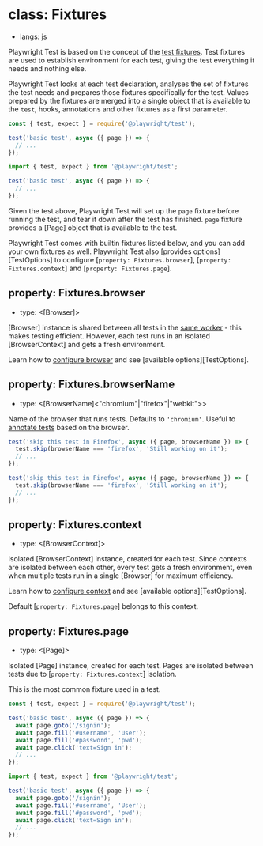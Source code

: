 # class: Fixtures
* langs: js

Playwright Test is based on the concept of the [test fixtures](./test-fixtures.md). Test fixtures are used to establish environment for each test, giving the test everything it needs and nothing else.

Playwright Test looks at each test declaration, analyses the set of fixtures the test needs and prepares those fixtures specifically for the test. Values prepared by the fixtures are merged into a single object that is available to the `test`, hooks, annotations and other fixtures as a first parameter.

```js js-flavor=js
const { test, expect } = require('@playwright/test');

test('basic test', async ({ page }) => {
  // ...
});
```

```js js-flavor=ts
import { test, expect } from '@playwright/test';

test('basic test', async ({ page }) => {
  // ...
});
```

Given the test above, Playwright Test will set up the `page` fixture before running the test, and tear it down after the test has finished. `page` fixture provides a [Page] object that is available to the test.

Playwright Test comes with builtin fixtures listed below, and you can add your own fixtures as well. Playwright Test also [provides options][TestOptions] to  configure [`property: Fixtures.browser`], [`property: Fixtures.context`] and [`property: Fixtures.page`].

## property: Fixtures.browser
- type: <[Browser]>

[Browser] instance is shared between all tests in the [same worker](./test-parallel.md) - this makes testing efficient. However, each test runs in an isolated [BrowserContext]  and gets a fresh environment.

Learn how to [configure browser](./test-configuration.md) and see [available options][TestOptions].

## property: Fixtures.browserName
- type: <[BrowserName]<"chromium"|"firefox"|"webkit">>

Name of the browser that runs tests. Defaults to `'chromium'`. Useful to [annotate tests](./test-annotations.md) based on the browser.

```js js-flavor=js
test('skip this test in Firefox', async ({ page, browserName }) => {
  test.skip(browserName === 'firefox', 'Still working on it');
  // ...
});
```

```js js-flavor=ts
test('skip this test in Firefox', async ({ page, browserName }) => {
  test.skip(browserName === 'firefox', 'Still working on it');
  // ...
});
```

## property: Fixtures.context
- type: <[BrowserContext]>

Isolated [BrowserContext] instance, created for each test. Since contexts are isolated between each other, every test gets a fresh environment, even when multiple tests run in a single [Browser] for maximum efficiency.

Learn how to [configure context](./test-configuration.md) and see [available options][TestOptions].

Default [`property: Fixtures.page`] belongs to this context.

## property: Fixtures.page
- type: <[Page]>

Isolated [Page] instance, created for each test. Pages are isolated between tests due to [`property: Fixtures.context`] isolation.

This is the most common fixture used in a test.

```js js-flavor=js
const { test, expect } = require('@playwright/test');

test('basic test', async ({ page }) => {
  await page.goto('/signin');
  await page.fill('#username', 'User');
  await page.fill('#password', 'pwd');
  await page.click('text=Sign in');
  // ...
});
```

```js js-flavor=ts
import { test, expect } from '@playwright/test';

test('basic test', async ({ page }) => {
  await page.goto('/signin');
  await page.fill('#username', 'User');
  await page.fill('#password', 'pwd');
  await page.click('text=Sign in');
  // ...
});
```
